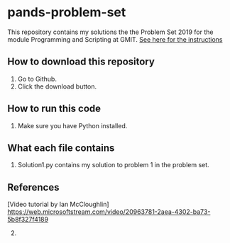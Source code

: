 # pands-problem-set

This repository contains my solutions the the Problem Set 2019 for the module Programming and Scripting at GMIT.
[See here for the instructions](https://github.com/ianmcloughlin/problems-pands-2019/raw/master/problems.pdf)


## How to download this repository

1. Go to Github.
2. Click the download button.

## How to run this code

1. Make sure you have Python installed.

## What each file contains

1. Solution1.py contains my solution to problem 1 in the problem set.

## References
[Video tutorial by Ian McCloughlin] https://web.microsoftstream.com/video/20963781-2aea-4302-ba73-5b8f327f4189

2. 

